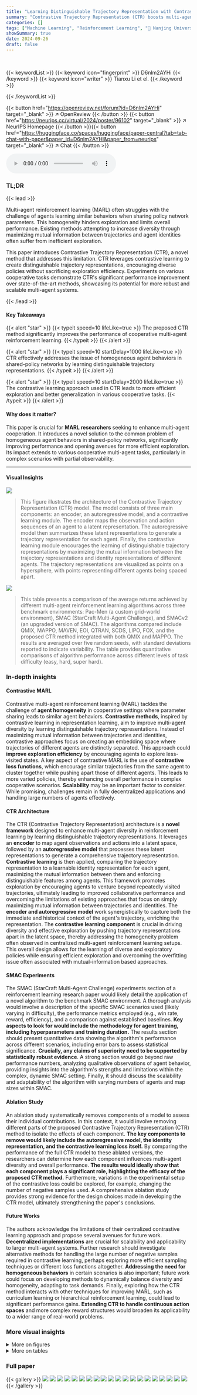 ```yaml
---
title: "Learning Distinguishable Trajectory Representation with Contrastive Loss"
summary: "Contrastive Trajectory Representation (CTR) boosts multi-agent reinforcement learning by learning distinguishable agent trajectories using contrastive loss, thus improving performance significantly."
categories: []
tags: ["Machine Learning", "Reinforcement Learning", "🏢 Nanjing University of Aeronautics and Astronautics",]
showSummary: true
date: 2024-09-26
draft: false
---
```


<br>

{{< keywordList >}}
{{< keyword icon="fingerprint" >}} D6nlm2AYHi {{< /keyword >}}
{{< keyword icon="writer" >}} Tianxu Li et el. {{< /keyword >}}
 
{{< /keywordList >}}

{{< button href="https://openreview.net/forum?id=D6nlm2AYHi" target="_blank" >}}
↗ OpenReview
{{< /button >}}
{{< button href="https://neurips.cc/virtual/2024/poster/96102" target="_blank" >}}
↗ NeurIPS Homepage
{{< /button >}}{{< button href="https://huggingface.co/spaces/huggingface/paper-central?tab=tab-chat-with-paper&paper_id=D6nlm2AYHi&paper_from=neurips" target="_blank" >}}
↗ Chat
{{< /button >}}



<audio controls>
    <source src="https://ai-paper-reviewer.com/D6nlm2AYHi/podcast.wav" type="audio/wav">
    Your browser does not support the audio element.
</audio>


### TL;DR


{{< lead >}}

Multi-agent reinforcement learning (MARL) often struggles with the challenge of agents learning similar behaviors when sharing policy network parameters. This homogeneity hinders exploration and limits overall performance.  Existing methods attempting to increase diversity through maximizing mutual information between trajectories and agent identities often suffer from inefficient exploration. 



This paper introduces Contrastive Trajectory Representation (CTR), a novel method that addresses this limitation. CTR leverages contrastive learning to create distinguishable trajectory representations, encouraging diverse policies without sacrificing exploration efficiency.  Experiments on various cooperative tasks demonstrate CTR's significant performance improvement over state-of-the-art methods, showcasing its potential for more robust and scalable multi-agent systems.

{{< /lead >}}


#### Key Takeaways

{{< alert "star" >}}
{{< typeit speed=10 lifeLike=true >}} The proposed CTR method significantly improves the performance of cooperative multi-agent reinforcement learning. {{< /typeit >}}
{{< /alert >}}

{{< alert "star" >}}
{{< typeit speed=10 startDelay=1000 lifeLike=true >}} CTR effectively addresses the issue of homogeneous agent behaviors in shared-policy networks by learning distinguishable trajectory representations. {{< /typeit >}}
{{< /alert >}}

{{< alert "star" >}}
{{< typeit speed=10 startDelay=2000 lifeLike=true >}} The contrastive learning approach used in CTR leads to more efficient exploration and better generalization in various cooperative tasks. {{< /typeit >}}
{{< /alert >}}

#### Why does it matter?
This paper is crucial for **MARL researchers** seeking to enhance multi-agent cooperation. It introduces a novel solution to the common problem of homogeneous agent behaviors in shared-policy networks, significantly improving performance and opening avenues for more efficient exploration. Its impact extends to various cooperative multi-agent tasks, particularly in complex scenarios with partial observability.

------
#### Visual Insights



![](https://ai-paper-reviewer.com/D6nlm2AYHi/figures_2_1.jpg)

> This figure illustrates the architecture of the Contrastive Trajectory Representation (CTR) model. The model consists of three main components: an encoder, an autoregressive model, and a contrastive learning module. The encoder maps the observation and action sequences of an agent to a latent representation. The autoregressive model then summarizes these latent representations to generate a trajectory representation for each agent. Finally, the contrastive learning module encourages the learning of distinguishable trajectory representations by maximizing the mutual information between the trajectory representations and identity representations of different agents.  The trajectory representations are visualized as points on a hypersphere, with points representing different agents being spaced apart.





![](https://ai-paper-reviewer.com/D6nlm2AYHi/tables_13_1.jpg)

> This table presents a comparison of the average returns achieved by different multi-agent reinforcement learning algorithms across three benchmark environments: Pac-Men (a custom grid-world environment), SMAC (StarCraft Multi-Agent Challenge), and SMACv2 (an upgraded version of SMAC).  The algorithms compared include QMIX, MAPPO, MAVEN, EOI, QTRAN, SCDS, LIPO, FOX, and the proposed CTR method integrated with both QMIX and MAPPO.  The results are averaged over five random seeds, with standard deviations reported to indicate variability. The table provides quantitative comparisons of algorithm performance across different levels of task difficulty (easy, hard, super hard).





### In-depth insights


#### Contrastive MARL
Contrastive multi-agent reinforcement learning (MARL) tackles the challenge of **agent homogeneity** in cooperative settings where parameter sharing leads to similar agent behaviors.  **Contrastive methods**, inspired by contrastive learning in representation learning, aim to improve multi-agent diversity by learning distinguishable trajectory representations.  Instead of maximizing mutual information between trajectories and identities, contrastive approaches focus on creating an embedding space where trajectories of different agents are distinctly separated. This approach could **improve exploration efficiency** by encouraging agents to explore less-visited states.  A key aspect of contrastive MARL is the use of **contrastive loss functions**, which encourage similar trajectories from the same agent to cluster together while pushing apart those of different agents.  This leads to more varied policies, thereby enhancing overall performance in complex cooperative scenarios.  **Scalability** may be an important factor to consider. While promising, challenges remain in fully decentralized applications and handling large numbers of agents effectively.

#### CTR Architecture
The CTR (Contrastive Trajectory Representation) architecture is a **novel framework** designed to enhance multi-agent diversity in reinforcement learning by learning distinguishable trajectory representations.  It leverages an **encoder** to map agent observations and actions into a latent space, followed by an **autoregressive model** that processes these latent representations to generate a comprehensive trajectory representation.  **Contrastive learning** is then applied, comparing the trajectory representation to a learnable identity representation for each agent, maximizing the mutual information between them and enforcing distinguishable features among agents. This framework promotes exploration by encouraging agents to venture beyond repeatedly visited trajectories, ultimately leading to improved collaborative performance and overcoming the limitations of existing approaches that focus on simply maximizing mutual information between trajectories and identities. The **encoder and autoregressive model** work synergistically to capture both the immediate and historical context of the agent's trajectory, enriching the representation.   The **contrastive learning component** is crucial in driving diversity and effective exploration by pushing trajectory representations apart in the latent space, thereby addressing the homogeneity problem often observed in centralized multi-agent reinforcement learning setups. This overall design allows for the learning of diverse and exploratory policies while ensuring efficient exploration and overcoming the overfitting issue often associated with mutual-information based approaches.

#### SMAC Experiments
The SMAC (StarCraft Multi-Agent Challenge) experiments section of a reinforcement learning research paper would likely detail the application of a novel algorithm to the benchmark SMAC environment.  A thorough analysis would involve a description of the specific SMAC scenarios used (likely varying in difficulty), the performance metrics employed (e.g., win rate, reward, efficiency), and a comparison against established baselines.  **Key aspects to look for would include the methodology for agent training, including hyperparameters and training duration.** The results section should present quantitative data showing the algorithm's performance across different scenarios, including error bars to assess statistical significance.  **Crucially, any claims of superiority need to be supported by statistically robust evidence**. A strong section would go beyond raw performance numbers, analyzing qualitative observations of agent behavior, providing insights into the algorithm's strengths and limitations within the complex, dynamic SMAC setting.  Finally, it should discuss the scalability and adaptability of the algorithm with varying numbers of agents and map sizes within SMAC.

#### Ablation Study
An ablation study systematically removes components of a model to assess their individual contributions.  In this context, it would involve removing different parts of the proposed Contrastive Trajectory Representation (CTR) method to isolate the effects of each component. **The key components to remove would likely include the autoregressive model, the identity representation, and the contrastive learning loss itself.** By comparing the performance of the full CTR model to these ablated versions, the researchers can determine how each component influences multi-agent diversity and overall performance. **The results would ideally show that each component plays a significant role, highlighting the efficacy of the proposed CTR method.**  Furthermore, variations in the experimental setup of the contrastive loss could be explored, for example, changing the number of negative samples used. A comprehensive ablation study provides strong evidence for the design choices made in developing the CTR model, ultimately strengthening the paper's conclusions.

#### Future Works
The authors acknowledge the limitations of their centralized contrastive learning approach and propose several avenues for future work.  **Decentralized implementations** are crucial for scalability and applicability to larger multi-agent systems.  Further research should investigate alternative methods for handling the large number of negative samples required in contrastive learning, perhaps exploring more efficient sampling techniques or different loss functions altogether.  **Addressing the need for homogeneous behaviors** in certain scenarios is also important; future work could focus on developing methods to dynamically balance diversity and homogeneity, adapting to task demands. Finally, exploring how the CTR method interacts with other techniques for improving MARL, such as curriculum learning or hierarchical reinforcement learning, could lead to significant performance gains.  **Extending CTR to handle continuous action spaces** and more complex reward structures would broaden its applicability to a wider range of real-world problems.


### More visual insights

<details>
<summary>More on figures
</summary>


![](https://ai-paper-reviewer.com/D6nlm2AYHi/figures_5_1.jpg)

> This figure shows the results of the Pac-Men experiment, comparing the performance of CTR with other baselines.  Subfigure (a) illustrates the Pac-Men environment.  Subfigure (b) presents learning curves, showing the average rewards over time for each algorithm. Subfigures (c) and (d) display visitation heatmaps for QMIX and CTR respectively.  These heatmaps visualize where agents tend to explore the environment, highlighting the diversity promoted by CTR.


![](https://ai-paper-reviewer.com/D6nlm2AYHi/figures_5_2.jpg)

> This figure compares the performance of the proposed CTR method with several baselines across six different StarCraft Multi-Agent Challenge (SMAC) scenarios.  The scenarios range in difficulty from easy (3s5z) to super hard (6h_vs_8z, corridor, 3s5z_vs_3s6z). The results show that CTR consistently outperforms the baselines, particularly in the more challenging scenarios, suggesting that CTR is more effective at promoting multi-agent diversity and efficient exploration. The mean and standard deviation are shown for each scenario, based on five independent runs with different random seeds. The x-axis represents the number of timesteps during training, while the y-axis shows the test win rate.


![](https://ai-paper-reviewer.com/D6nlm2AYHi/figures_6_1.jpg)

> This figure compares the performance of CTR+QMIX against several other multi-agent reinforcement learning algorithms across three SMACv2 scenarios: terran_5_vs_5, protoss_5_vs_5, and zerg_5_vs_5.  Each graph plots the test win rate (%) over time (timesteps) for each algorithm.  The shaded area represents the standard deviation across multiple trials. This figure shows that CTR+QMIX generally outperforms the baselines in all three scenarios, highlighting its effectiveness in cooperative multi-agent tasks.


![](https://ai-paper-reviewer.com/D6nlm2AYHi/figures_6_2.jpg)

> This figure visualizes the visitation heatmaps of different algorithms (MAVEN, EOI, SCDS, LIPO, FoX, and CTR+QMIX) in the terran_5_vs_5 scenario of SMACv2.  The heatmaps illustrate where agents tend to concentrate their actions during gameplay.  The purpose is to demonstrate the impact of each algorithm on exploration and diversity of agent behavior.  Specifically, it shows whether agents explore the map effectively or get stuck in repetitive actions.  The CTR+QMIX heatmap is expected to show a more even distribution of visits across the map, indicating better exploration compared to the other methods.


![](https://ai-paper-reviewer.com/D6nlm2AYHi/figures_7_1.jpg)

> This figure shows the ablation study results on the SMAC benchmark.  It compares the performance of the main CTR model against several variants where key components (autoregressive model, identity representation, and contrastive learning loss) have been removed or altered.  The results demonstrate the importance of each component to the overall performance of the CTR method, highlighting the contribution of each element towards achieving better results compared to the baseline QMIX model.


![](https://ai-paper-reviewer.com/D6nlm2AYHi/figures_7_2.jpg)

> This figure uses t-distributed stochastic neighbor embedding (t-SNE) to visualize the trajectory representations learned by different variants of the Contrastive Trajectory Representation (CTR) method and the baseline QMIX in the corridor scenario of the StarCraft Multi-Agent Challenge (SMAC). Each color represents a different agent. The visualization shows how the different methods result in different levels of distinguishability among trajectory representations.  The CTR method, specifically, shows a clear separation of agents, indicative of its success in encouraging multi-agent diversity.


![](https://ai-paper-reviewer.com/D6nlm2AYHi/figures_16_1.jpg)

> This figure shows the visualization of trajectory representations learned by different algorithms in the corridor scenario of SMAC.  It uses t-SNE to reduce the dimensionality of the trajectory representations to two dimensions for visualization.  Each point represents a trajectory, and each color represents a different agent.  The figure is organized as a grid, with each row representing a different algorithm (QMIX, EOI, SCDS, and CTR), and each column representing a different phase of the game (from initial to final). The visualization helps to understand how the trajectory representations evolve over time and how they differ for different agents and algorithms.  It provides evidence to support the claim that CTR leads to more distinguishable trajectory representations for different agents, especially compared to baselines like QMIX, EOI, and SCDS, which show more mixing of trajectories from different agents.


![](https://ai-paper-reviewer.com/D6nlm2AYHi/figures_16_2.jpg)

> This figure shows the trajectory representations of different agents in the corridor scenario of SMAC, visualized using t-SNE.  It compares the trajectory representations learned by CTR with those from QMIX, EOI, and SCDS.  The four columns represent different phases of the game (initial to final), and each color represents a different agent. The visualization aims to demonstrate how CTR creates more distinguishable trajectory representations among agents compared to the baselines.  The distinct clustering of points in the CTR plots shows that CTR generates more diverse and separable trajectory representations leading to more efficient exploration compared to the baseline methods.


![](https://ai-paper-reviewer.com/D6nlm2AYHi/figures_17_1.jpg)

> This figure shows the visualization of trajectory representations using t-SNE for different agents trained by four different methods (QMIX, EOI, SCDS, and CTR). The visualization is shown for four different phases (phase 1 to phase 4) of the training process in the corridor scenario.  Each color represents an individual agent. The plots illustrate how the trajectory representations of different agents evolve over time and how well separated they are by each method.  The figure aims to demonstrate the effectiveness of CTR in creating distinguishable trajectory representations compared to baselines.


![](https://ai-paper-reviewer.com/D6nlm2AYHi/figures_18_1.jpg)

> This figure visualizes examples of diverse policies learned by the CTR model in three different SMAC scenarios. It shows the initial and final states of each scenario, highlighting the different strategies employed by the agents to defeat the enemies. Green represents the agents and red represents enemies. Arrows indicate their moving directions. The diverse policies demonstrate the effectiveness of CTR in encouraging multi-agent diversity and efficient exploration.


</details>




<details>
<summary>More on tables
</summary>


![](https://ai-paper-reviewer.com/D6nlm2AYHi/tables_14_1.jpg)
> This table presents the average returns achieved by different multi-agent reinforcement learning algorithms across three environments: Pac-Men, SMAC, and SMACv2.  The results show the mean performance and standard deviation for each algorithm across five independent runs with different random seeds.  Pac-Men is a simpler grid-world environment designed for this paper, while SMAC (StarCraft Multi-Agent Challenge) and SMACv2 are well-known benchmarks for cooperative MARL. The table allows readers to directly compare the performance of the proposed CTR method (CTR+QMIX and CTR+MAPPO) against several state-of-the-art baselines across a variety of task complexities.

![](https://ai-paper-reviewer.com/D6nlm2AYHi/tables_14_2.jpg)
> This table compares the performance of CTR+QMIX and QMIX in four homogeneous StarCraft II scenarios where agents benefit from using similar policies (focus fire).  The scenarios vary in the number of units on each team, demonstrating the effectiveness of CTR even when homogeneous strategies are optimal.  The results show CTR+QMIX consistently outperforms QMIX in these scenarios.

![](https://ai-paper-reviewer.com/D6nlm2AYHi/tables_14_3.jpg)
> This table presents the performance comparison between CTR+QMIX and QMIX in four SMACv2 scenarios with varying numbers of agents (5 vs 5, 10 vs 10, 15 vs 15, and 20 vs 20).  It demonstrates the scalability of the CTR method, showing that it maintains high performance even with a significant increase in the number of agents, whereas QMIX's performance declines dramatically.

![](https://ai-paper-reviewer.com/D6nlm2AYHi/tables_15_1.jpg)
> This table lists the hyperparameters used in the experiments for the Pac-Men, SMAC, and SMACv2 environments.  It shows the settings for hidden dimension, learning rate, optimizer, target update frequency, batch size, and the alpha (α) values for the contrastive learning loss in both CTR+QMIX and CTR+MAPPO.  The epsilon annealing time is also specified for each environment.

</details>




### Full paper

{{< gallery >}}
<img src="https://ai-paper-reviewer.com/D6nlm2AYHi/1.png" class="grid-w50 md:grid-w33 xl:grid-w25" />
<img src="https://ai-paper-reviewer.com/D6nlm2AYHi/2.png" class="grid-w50 md:grid-w33 xl:grid-w25" />
<img src="https://ai-paper-reviewer.com/D6nlm2AYHi/3.png" class="grid-w50 md:grid-w33 xl:grid-w25" />
<img src="https://ai-paper-reviewer.com/D6nlm2AYHi/4.png" class="grid-w50 md:grid-w33 xl:grid-w25" />
<img src="https://ai-paper-reviewer.com/D6nlm2AYHi/5.png" class="grid-w50 md:grid-w33 xl:grid-w25" />
<img src="https://ai-paper-reviewer.com/D6nlm2AYHi/6.png" class="grid-w50 md:grid-w33 xl:grid-w25" />
<img src="https://ai-paper-reviewer.com/D6nlm2AYHi/7.png" class="grid-w50 md:grid-w33 xl:grid-w25" />
<img src="https://ai-paper-reviewer.com/D6nlm2AYHi/8.png" class="grid-w50 md:grid-w33 xl:grid-w25" />
<img src="https://ai-paper-reviewer.com/D6nlm2AYHi/9.png" class="grid-w50 md:grid-w33 xl:grid-w25" />
<img src="https://ai-paper-reviewer.com/D6nlm2AYHi/10.png" class="grid-w50 md:grid-w33 xl:grid-w25" />
<img src="https://ai-paper-reviewer.com/D6nlm2AYHi/11.png" class="grid-w50 md:grid-w33 xl:grid-w25" />
<img src="https://ai-paper-reviewer.com/D6nlm2AYHi/12.png" class="grid-w50 md:grid-w33 xl:grid-w25" />
<img src="https://ai-paper-reviewer.com/D6nlm2AYHi/13.png" class="grid-w50 md:grid-w33 xl:grid-w25" />
<img src="https://ai-paper-reviewer.com/D6nlm2AYHi/14.png" class="grid-w50 md:grid-w33 xl:grid-w25" />
<img src="https://ai-paper-reviewer.com/D6nlm2AYHi/15.png" class="grid-w50 md:grid-w33 xl:grid-w25" />
<img src="https://ai-paper-reviewer.com/D6nlm2AYHi/16.png" class="grid-w50 md:grid-w33 xl:grid-w25" />
<img src="https://ai-paper-reviewer.com/D6nlm2AYHi/17.png" class="grid-w50 md:grid-w33 xl:grid-w25" />
<img src="https://ai-paper-reviewer.com/D6nlm2AYHi/18.png" class="grid-w50 md:grid-w33 xl:grid-w25" />
<img src="https://ai-paper-reviewer.com/D6nlm2AYHi/19.png" class="grid-w50 md:grid-w33 xl:grid-w25" />
<img src="https://ai-paper-reviewer.com/D6nlm2AYHi/20.png" class="grid-w50 md:grid-w33 xl:grid-w25" />
{{< /gallery >}}